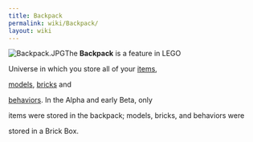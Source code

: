 ```yaml
---
title: Backpack
permalink: wiki/Backpack/
layout: wiki
---
```


![](Backpack.JPG "Backpack.JPG")The **Backpack** is a feature in LEGO
Universe in which you store all of your [items](items "wikilink"),
[models](models "wikilink"), [bricks](bricks "wikilink") and
[behaviors](behaviors "wikilink"). In the Alpha and early Beta, only
items were stored in the backpack; models, bricks, and behaviors were
stored in a Brick Box.
